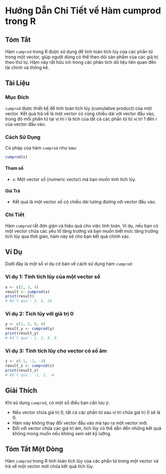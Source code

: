 <!--
Meta Description: # Hướng Dẫn Chi Tiết về Hàm cumprod trong R ## Tóm Tắt Hàm `cumprod` trong R được sử dụng để tính toán tích lũy của các phần tử trong một vector, giúp...
Meta Keywords: vector, một, cumprod, tích, lũy
-->

# Hướng Dẫn Chi Tiết về Hàm cumprod trong R

## Tóm Tắt
Hàm `cumprod` trong R được sử dụng để tính toán tích lũy của các phần tử trong một vector, giúp người dùng có thể theo dõi sản phẩm của các giá trị theo thứ tự. Hàm này rất hữu ích trong các phân tích dữ liệu liên quan đến tài chính và thống kê.

## Tài Liệu
### Mục Đích
`cumprod` được thiết kế để tính toán tích lũy (cumulative product) của một vector. Kết quả trả về là một vector có cùng chiều dài với vector đầu vào, trong đó mỗi phần tử tại vị trí i là tích của tất cả các phần tử từ vị trí 1 đến i của vector đầu vào.

### Cách Sử Dụng
Cú pháp của hàm `cumprod` như sau:

```R
cumprod(x)
```

#### Tham số
- `x`: Một vector số (numeric vector) mà bạn muốn tính tích lũy.

#### Giá Trả
- Kết quả là một vector số có chiều dài tương đương với vector đầu vào.

### Chi Tiết
Hàm `cumprod` rất đơn giản và hiệu quả cho việc tính toán. Ví dụ, nếu bạn có một vector chứa các yếu tố tăng trưởng và bạn muốn biết mức tăng trưởng tích lũy qua thời gian, hàm này sẽ cho bạn kết quả chính xác.

## Ví Dụ
Dưới đây là một số ví dụ cơ bản về cách sử dụng hàm `cumprod`:

### Ví dụ 1: Tính tích lũy của một vector số
```R
x <- c(2, 3, 4)
result <- cumprod(x)
print(result)
# Kết quả: 2, 6, 24
```

### Ví dụ 2: Tích lũy với giá trị 0
```R
y <- c(1, 2, 0, 4)
result_y <- cumprod(y)
print(result_y)
# Kết quả: 1, 2, 0, 0
```

### Ví dụ 3: Tính tích lũy cho vector có số âm
```R
z <- c(-1, -2, -3)
result_z <- cumprod(z)
print(result_z)
# Kết quả: -1, 2, -6
```

## Giải Thích
Khi sử dụng `cumprod`, có một số điều bạn cần lưu ý:
- Nếu vector chứa giá trị 0, tất cả các phần tử sau vị trí chứa giá trị 0 sẽ là 0.
- Hàm này không thay đổi vector đầu vào mà tạo ra một vector mới.
- Đối với vector chứa các giá trị âm, tích lũy có thể dẫn đến những kết quả không mong muốn nếu không xem xét kỹ lưỡng.

## Tóm Tắt Một Dòng
Hàm `cumprod` trong R tính toán tích lũy của các phần tử trong một vector và trả về một vector mới chứa kết quả tích lũy.